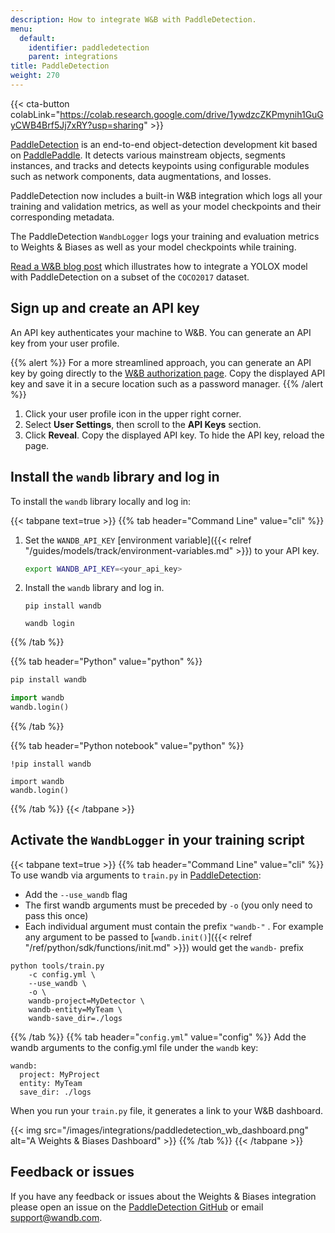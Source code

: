 ```yaml
---
description: How to integrate W&B with PaddleDetection.
menu:
  default:
    identifier: paddledetection
    parent: integrations
title: PaddleDetection
weight: 270
---
```


{{< cta-button colabLink="https://colab.research.google.com/drive/1ywdzcZKPmynih1GuGyCWB4Brf5Jj7xRY?usp=sharing" >}}

[PaddleDetection](https://github.com/PaddlePaddle/PaddleDetection) is an end-to-end object-detection development kit based on [PaddlePaddle](https://github.com/PaddlePaddle/Paddle). It detects various mainstream objects, segments instances, and tracks and detects keypoints using configurable modules such as network components, data augmentations, and losses.

PaddleDetection now includes a built-in W&B integration which logs all your training and validation metrics, as well as your model checkpoints and their corresponding metadata.

The PaddleDetection `WandbLogger` logs your training and evaluation metrics to Weights & Biases as well as your model checkpoints while training.

[Read a W&B blog post](https://wandb.ai/manan-goel/PaddleDetectionYOLOX/reports/Object-Detection-with-PaddleDetection-and-W-B--VmlldzoyMDU4MjY0) which illustrates how to integrate a YOLOX model with PaddleDetection on a subset of the `COCO2017` dataset.

## Sign up and create an API key

An API key authenticates your machine to W&B. You can generate an API key from your user profile.

{{% alert %}}
For a more streamlined approach, you can generate an API key by going directly to the [W&B authorization page](https://wandb.ai/authorize). Copy the displayed API key and save it in a secure location such as a password manager.
{{% /alert %}}

1. Click your user profile icon in the upper right corner.
1. Select **User Settings**, then scroll to the **API Keys** section.
1. Click **Reveal**. Copy the displayed API key. To hide the API key, reload the page.

## Install the `wandb` library and log in

To install the `wandb` library locally and log in:

{{< tabpane text=true >}}
{{% tab header="Command Line" value="cli" %}}

1. Set the `WANDB_API_KEY` [environment variable]({{< relref "/guides/models/track/environment-variables.md" >}}) to your API key.

    ```bash
    export WANDB_API_KEY=<your_api_key>
    ```

1. Install the `wandb` library and log in.



    ```shell
    pip install wandb

    wandb login
    ```

{{% /tab %}}

{{% tab header="Python" value="python" %}}

```bash
pip install wandb
```
```python
import wandb
wandb.login()
```

{{% /tab %}}

{{% tab header="Python notebook" value="python" %}}

```notebook
!pip install wandb

import wandb
wandb.login()
```

{{% /tab %}}
{{< /tabpane >}}

## Activate the `WandbLogger` in your training script

{{< tabpane text=true >}}
{{% tab header="Command Line" value="cli" %}}
To use wandb via arguments to `train.py` in [PaddleDetection](https://github.com/PaddlePaddle/PaddleDetection/):

* Add the `--use_wandb` flag
* The first wandb arguments must be preceded by `-o` (you only need to pass this once)
* Each individual argument must contain the prefix `"wandb-"` . For example any argument to be passed to [`wandb.init()`]({{< relref "/ref/python/sdk/functions/init.md" >}}) would get the `wandb-` prefix

```shell
python tools/train.py 
    -c config.yml \ 
    --use_wandb \
    -o \ 
    wandb-project=MyDetector \
    wandb-entity=MyTeam \
    wandb-save_dir=./logs
```
{{% /tab %}}
{{% tab header="`config.yml`" value="config" %}}
Add the wandb arguments to the config.yml file under the `wandb` key:

```
wandb:
  project: MyProject
  entity: MyTeam
  save_dir: ./logs
```

When you run your `train.py` file, it generates a link to your W&B dashboard.

{{< img src="/images/integrations/paddledetection_wb_dashboard.png" alt="A Weights & Biases Dashboard" >}}
{{% /tab %}}
{{< /tabpane >}}

## Feedback or issues

If you have any feedback or issues about the Weights & Biases integration please open an issue on the [PaddleDetection GitHub](https://github.com/PaddlePaddle/PaddleDetection) or email <a href="mailto:support@wandb.com">support@wandb.com</a>.